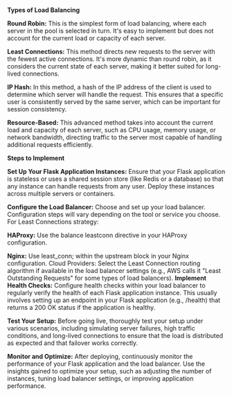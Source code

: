 **Types of Load Balancing**

**Round Robin:** This is the simplest form of load balancing, where each server in the pool is selected in turn. It's easy to implement but does not account for the current load or capacity of each server.

**Least Connections:** This method directs new requests to the server with the fewest active connections. It's more dynamic than round robin, as it considers the current state of each server, making it better suited for long-lived connections.

**IP Hash:** In this method, a hash of the IP address of the client is used to determine which server will handle the request. This ensures that a specific user is consistently served by the same server, which can be important for session consistency.

**Resource-Based:** This advanced method takes into account the current load and capacity of each server, such as CPU usage, memory usage, or network bandwidth, directing traffic to the server most capable of handling additional requests efficiently.

**Steps to Implement**

**Set Up Your Flask Application Instances:** Ensure that your Flask application is stateless or uses a shared session store (like Redis or a database) so that any instance can handle requests from any user. Deploy these instances across multiple servers or containers.

**Configure the Load Balancer:** Choose and set up your load balancer. Configuration steps will vary depending on the tool or service you choose. For Least Connections strategy:

**HAProxy:** Use the balance leastconn directive in your HAProxy configuration.

**Nginx:** Use least_conn; within the upstream block in your Nginx configuration.
Cloud Providers: Select the Least Connection routing algorithm if available in the load balancer settings (e.g., AWS calls it "Least Outstanding Requests" for some types of load balancers).
**Implement Health Checks:** Configure health checks within your load balancer to regularly verify the health of each Flask application instance. This usually involves setting up an endpoint in your Flask application (e.g., /health) that returns a 200 OK status if the application is healthy.

**Test Your Setup:** Before going live, thoroughly test your setup under various scenarios, including simulating server failures, high traffic conditions, and long-lived connections to ensure that the load is distributed as expected and that failover works correctly.

**Monitor and Optimize:** After deploying, continuously monitor the performance of your Flask application and the load balancer. Use the insights gained to optimize your setup, such as adjusting the number of instances, tuning load balancer settings, or improving application performance.